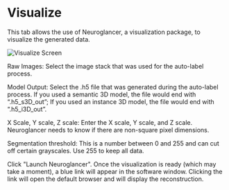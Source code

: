 <!-- # Visualize

This screen lets you see your 3D geometries, as well as do some manipulations like cropping, and placing slices of an image in the 3D model where they correspond.

![Visualize Screen](https://github.com/ajbrookhouse/WSU_PlantBio_ML/blob/main/screenshots/visualizeScreenshot.png)

Here, you can add .ply files to the list of files to visualize by clicking the choose file button. You can choose as many or as few files as you want.

You can also pick the Choose Color button for each file. This will let you choose what color that specific file will be in the visualization

> For layers created by instance segmentation, the Choose color will be ignored, and colors will be assigned randomly to differentiate the different instances of the organelles.

Click the visualize button, and after some brief calculation and file loading, a 3D visualization window should appear that is interactive. -->


# Visualize

This tab allows the use of Neuroglancer, a visualization package, to visualize the generated data. 

![Visualize Screen](https://github.com/ajbrookhouse/WSU_PlantBio_ML/blob/main/screenshots/visualizeTab.png) 

Raw Images: Select the image stack that was used for the auto-label process.  

Model Output: Select the .h5 file that was generated during the auto-label process. If you used a semantic 3D model, the file would end with “.h5_s3D_out”; If you used an instance 3D model, the file would end with “.h5_i3D_out”.  

X Scale, Y scale, Z scale: Enter the X scale, Y scale, and Z scale. Neuroglancer needs to know if there are non-square pixel dimensions.  

Segmentation threshold: This is a number between 0 and 255 and can cut off certain grayscales. Use 255 to keep all data.   

Click "Launch Neuroglancer". Once the visualization is ready (which may take a moment), a blue link will appear in the software window. Clicking the link will open the default browser and will display the reconstruction. 
